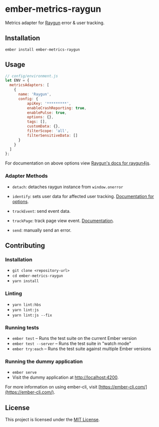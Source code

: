 ember-metrics-raygun
==============================================================================

Metrics adapter for [Raygun](https://raygun.com/) error & user tracking.

Installation
------------------------------------------------------------------------------

```
ember install ember-metrics-raygun
```


Usage
------------------------------------------------------------------------------

```js
// config/environment.js
let ENV = {
  metricsAdapters: [
    {
      name: 'Raygun',
      config: {
          apiKey: '*********',
          enableCrashReporting: true,
          enablePulse: true,
          options: {},
          tags: [],
          customData: {},
          filterScope: 'all',
          filterSensitiveData: []
      }
    }
  ]
};
```

For documentation on above options view [Raygun's docs for raygun4js](https://raygun.com/docs/languages/javascript).

### Adapter Methods

- `detach`: detaches raygun instance from `window.onerror`

- `identify`: sets user data for affected user tracking. [Documentation for options](https://raygun.com/docs/languages/javascript#usertracking).

- `trackEvent`: send event data.

- `trackPage`: track page view event. [Documentation](https://raygun.com/docs/languages/javascript#pulseapi).

- `send`: manually send an error.


Contributing
------------------------------------------------------------------------------

### Installation

* `git clone <repository-url>`
* `cd ember-metrics-raygun`
* `yarn install`

### Linting

* `yarn lint:hbs`
* `yarn lint:js`
* `yarn lint:js --fix`

### Running tests

* `ember test` – Runs the test suite on the current Ember version
* `ember test --server` – Runs the test suite in "watch mode"
* `ember try:each` – Runs the test suite against multiple Ember versions

### Running the dummy application

* `ember serve`
* Visit the dummy application at [http://localhost:4200](http://localhost:4200).

For more information on using ember-cli, visit [https://ember-cli.com/](https://ember-cli.com/).

License
------------------------------------------------------------------------------

This project is licensed under the [MIT License](LICENSE.md).
